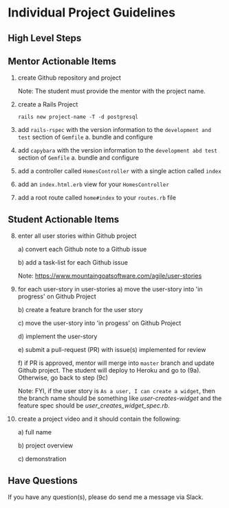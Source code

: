 # Individual Project Guidelines

## High Level Steps

## Mentor Actionable Items

1. create Github repository and project

   Note: The student must provide the mentor with the project name.

2. create a Rails Project

   ```text
   rails new project-name -T -d postgresql
   ```

3. add `rails-rspec` with the version information to the `development and test` section of `Gemfile`
   a. bundle and configure

4. add `capybara` with the version information to the `development abd test` section of `Gemfile`
   a. bundle and configure

5. add a controller called `HomesController` with a single action called `index`

6. add an `index.html.erb` view for your `HomesController`

7. add a root route called `home#index` to your `routes.rb` file

## Student Actionable Items

8. enter all user stories within Github project

   a) convert each Github note to a Github issue
   
   b) add a task-list for each Github issue

   Note: https://www.mountaingoatsoftware.com/agile/user-stories

9. for each user-story in user-stories
   a) move the user-story into 'in progress' on Github Project
   
   b) create a feature branch for the user story
   
   c) move the user-story into 'in progess' on Github Project
   
   d) implement the user-story
   
   e) submit a pull-request (PR) with issue(s) implemented for review
   
   f) if PR is approved, mentor will merge into `master` branch and update Github project. The student will deploy to Heroku and go to (9a). Otherwise, go back to step (9c)

   Note: FYI, if the user story is `As a user, I can create a widget`, then the branch name should be something like _user-creates-widget_ and the feature spec should be _user_creates_widget_spec.rb_.

10. create a project video and it should contain the following:

    a) full name
    
    b) project overview
    
    c) demonstration

## Have Questions

If you have any question(s), please do send me a message via Slack.
